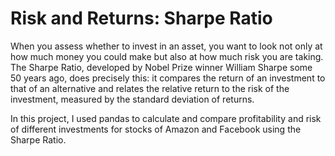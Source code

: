 # Risk and Returns: Sharpe Ratio
When you assess whether to invest in an asset, you want to look not only at how much money you could make but also at how much risk
you are taking. The Sharpe Ratio, developed by Nobel Prize winner William Sharpe some 50 years ago, does precisely this: 
it compares the return of an investment to that of an alternative and relates the relative return to the risk of the investment, 
measured by the standard deviation of returns.

In this project, I used pandas to calculate and compare profitability and risk of different investments for stocks of Amazon and Facebook using the Sharpe Ratio.
